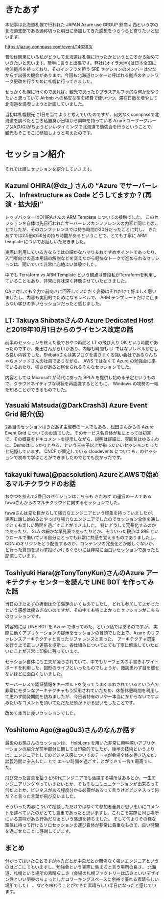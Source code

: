 # きたあず

本記事は北海道札幌で行われた JAPAN Azure use GROUP 鈴商 J 西という字の北海道支部である通称切った明日に参加してきた感想をつらつらと寄りたいと思います。

https://jazug.connpass.com/event/146393/

普段は関東にいる私がどうして北海道は札幌に行ったかというところから始めていきたいと思います。簡単に言うと出張です。弊社((オイラ大地))は日本全国に物流拠点を持っており、そのインフラを担う SRE セクションのメンバーは少なからず出張の機会があります。今回も北海道センターと呼ばれる拠点のネットワーク更改を行うために札幌に行ってきました。

せっかく札幌に行くのであれば、観光であったりプラスアルファ的な何かをやりたいと思っていて Airbnb への格安な宿を経費で使いつつ、滞在日数を増やして北海道を満喫しようと計画していました。

当初は札幌観光に1日を当てようと考えていたのですが、何気なくconnpassで北海道を調べたところ私自身が日頃から興味を持っている Azure ユーザーグループ(JAZUG)がちょうどいいタイミングで北海道で勉強会を行うということで、観光もそこそこに参加しようと考えたのです。

# セッション紹介
それでは順にセッションを紹介していきます。

## Kazumi OHIRA(@dz_) さんの “Azure でサーバーレス、 Infrastructure as Code どうしてますか？(再演・拡大版)”
トップバッターはOHIRAさんの ARM Template についての接触でした。
このセッションを自体は先日行われたサーバーレスカンファレンスの内容と同じとのことでしたが、そのカンファレンスでは持ち時間が20分だったことに対し、 きたあずでは2.5倍の50分の持ち時間があるということで、とても丁寧に ARM template についてお話しいただきました。

実際に利用している方ならではの細かなハマり＆おすすめポイントであったり、 入門者向けの基本用語の解説などを交えながら軽快なトークで進められるセッションは、聞いていて非常に心地よい体験でした。

中でも Terraform vs ARM Template という観点は普段私がTerraformを利用していることもあり、非常に興味深く拝聴させていただきました。

QAに対しても全力で前向きに回答していただく姿勢はそれだけで好ましく思いましたし、内容も実用的でためになるレベルで、 ARM テンプレートだけに止まらない学びの多いセッションだったと感じました。

## LT: Takuya Shibataさんの Azure Dedicated Host と2019年10月1日からのライセンス改定の話

前半のセッションを終えた後でおやつ時間と LT の飛び入り OK という時間があったのですが、柴田さんからLTがあり、内容も時間も LT ではないレベルがむしろ良い内容でした。Shibataさんは某ブログを書きまくる強い会社であるなんちゃらメソッドさんの社員でありながら、 AWS ではなくて Azure の勉強会に来ているあたり、強さがあると察せられるそんなセッションでした。

内容としては Microsoft が時代にあった SPLA を提供し始める予定というもので、クラウドネイティブな現状を再認識するとともに、 Windows の攻勢の一端を知ることができるものでした。

## Yasuaki Matsuda(@DarkCrash3) Azure Event Grid 紹介(仮)

2番目のセッションはきたあず主催者の一人でもある、松田さんからの Azure Event Grid についてのお話でした。そのサービス名自体が私にとっては初耳で、その概要をドキュメントを提示しながら、説明は詳細に、雰囲気はゆるふわに、Demoはしっかりとやる、という三拍子以上が揃ったいいセッションだったと記憶しています。 CNCF が策定している cloudevents についてもこのセッションで初めて学ぶことができましたのでとても良かったです。

## takayuki fuwa(@pacsolution) AzureとAWSで始めるマルチクラウドのお話

おやつを挟んで3番目のセッションはこちらも きたあず の運営の一人であるfuwaさんからのマルチクラウドに関するセッションでした。

fuwaさんは見た目からして強力なエンジニアという印象を持っていましたが、実際に話し始めるとやっぱり強力なエンジニアでしたのでセッション全体を通してとても楽しい時間を過ごすことができました。
特にどうして冗長化するのかであったり、 SLA の細かな早見表であったりとか、そういった観点は SRE というロールで働いている自分にとっても非常に共感を覚えるものでありましたし、CDN のオリジンをどう配置するのか、コンテンツの冗長化とか厳しくないか、と行った質問を思わず投げかけるぐらいには非常に面白いセッションであったと記憶しています。

## Toshiyuki Hara(@TonyTonyKun)さんのAzure アーキテクチャ センターを読んで LINE BOT を作ってみた話

当日のきたあずの折衝は全て満足のいくものでしたし、どれも参加してよかったという感想は揺るぎないのですが、その中でも特によかったセッションがこちらのセッションです。

内容的には LINE BOT を Azure で作ってみた、という話ではあるのですが。
実際に動くアプリケーションの提示をセッションの冒頭でした上で、Azure のリファレンスアーキテクチャと言ったリファレンスと言った、 アーキテクチャ選定を行う上で正しい道筋を提示し、各仕組みについてとても丁寧に解説していただいたことが非常に印象に残っています。

セッション自体にも工夫が凝らされていて、中でもサーフェスの手書きホワイトボードを利用した、図形のライブといったものでしょうか、諏訪思わず目を離せないほどに面白くもいました。 

サーバーレスで認証情報をキーボルトを使ってうまくまわされているという点で非常にモダンなアーキテクチャもう採用されていたため、休憩休憩時間を利用して思わず開発期間を訪ねましたが、今日者特有のいやー本当にかからないですよみたいなコメントを頂いてただただ頭が下がる思いをしたことです。

改めて本当に良いセッションでした。

## Yoshitomo Ago(@ag0u3)さんのなんか話す

最後のお孫さんのセッションは、 HoloLens を用いた非常に興味深いアプリケーションの紹介が前半部分に関しては印象的でしたが、後半の技術というよりは、エンジニアとしてのビジネス感についてのテーマが会場全体を巻き込んだ、談義時間に突入したことで エモい時間を過ごすことができて一言で最高でした。

飛び交った言葉を拾うと50代エンジニアでも活躍する場所はあるとか、一生エンジニアリングやっていきたいとか、そもそもコミュニケーションが出来るって何だよとか、ビジネスがある程度分かる必要があるって言うけどビジネスって何だ？と言った言葉が飛び交いました。

そういった内容について相談しただけではなくて参加者全員が思い思いにコメントを述べていたのがとても貴重であったと思いますし、これこそ実際に同じ場所にいる意味がある行為だなぁという感想を持ちました。
そして何よりその様な空気に持って行けるソロセッションの運び自体が非常に貴重なもので、良い時間を過ごせたことに感謝しています。

## まとめ

分かってはいたことですが地方だとか中央だとか関係なく強いエンジニアというのはどこにでもいますし、勉強会という実際に集まると言う場所の良さ、 北海道、札幌という場所の素晴らしさ（会場の札幌ファクトリーは広さといいデザイン性といい関東のちょっとしたコワーキングスペースに余裕で優れる素晴らしい場所でした） 、などを味わうことができた素晴らしい半日になったと感じています。

